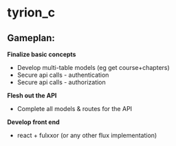 tyrion_c
=========


Gameplan:
---------

**Finalize basic concepts**
- Develop multi-table models (eg get course+chapters)
- Secure api calls - authentication
- Secure api calls - authorization

**Flesh out the API**
- Complete all models & routes for the API

**Develop front end**
- react + fulxxor (or any other flux implementation)
